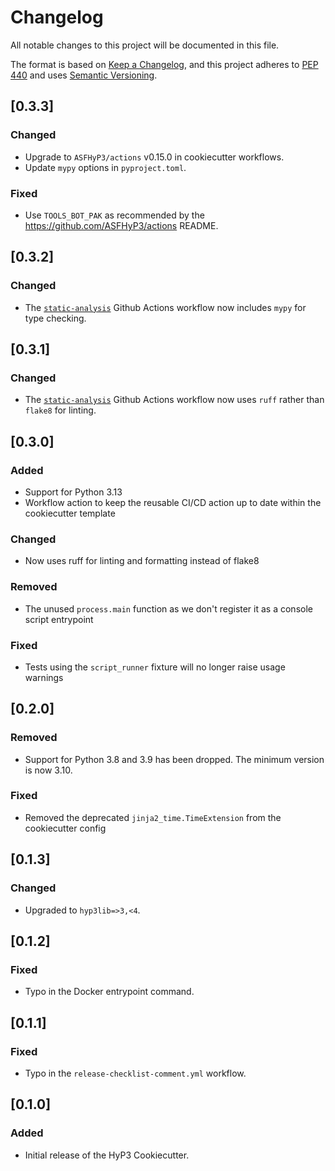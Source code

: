 # Changelog

All notable changes to this project will be documented in this file.

The format is based on [Keep a Changelog](https://keepachangelog.com/en/1.0.0/),
and this project adheres to [PEP 440](https://www.python.org/dev/peps/pep-0440/) 
and uses [Semantic Versioning](https://semver.org/spec/v2.0.0.html).

## [0.3.3]
### Changed
- Upgrade to `ASFHyP3/actions` v0.15.0 in cookiecutter workflows.
- Update `mypy` options in `pyproject.toml`.

### Fixed
- Use `TOOLS_BOT_PAK` as recommended by the https://github.com/ASFHyP3/actions README.

## [0.3.2]
### Changed
- The [`static-analysis`]({{cookiecutter.__project_name}}/.github/workflows/static-analysis.yml) Github Actions workflow now includes `mypy` for type checking.

## [0.3.1]
### Changed
- The [`static-analysis`]({{cookiecutter.__project_name}}/.github/workflows/static-analysis.yml) Github Actions workflow now uses `ruff` rather than `flake8` for linting.

## [0.3.0]
### Added
* Support for Python 3.13
* Workflow action to keep the reusable CI/CD action up to date within the cookiecutter template

### Changed
* Now uses ruff for linting and formatting instead of flake8

### Removed
* The unused `process.main` function as we don't register it as a console script entrypoint

### Fixed
* Tests using the `script_runner` fixture will no longer raise usage warnings 

## [0.2.0]
### Removed
* Support for Python 3.8 and 3.9 has been dropped. The minimum version is now 3.10.
### Fixed
* Removed the deprecated `jinja2_time.TimeExtension` from the cookiecutter config

## [0.1.3]
### Changed
* Upgraded to `hyp3lib=>3,<4`.

## [0.1.2]
### Fixed
- Typo in the Docker entrypoint command.

## [0.1.1]
### Fixed
- Typo in the `release-checklist-comment.yml` workflow.

## [0.1.0]
### Added
- Initial release of the HyP3 Cookiecutter.
